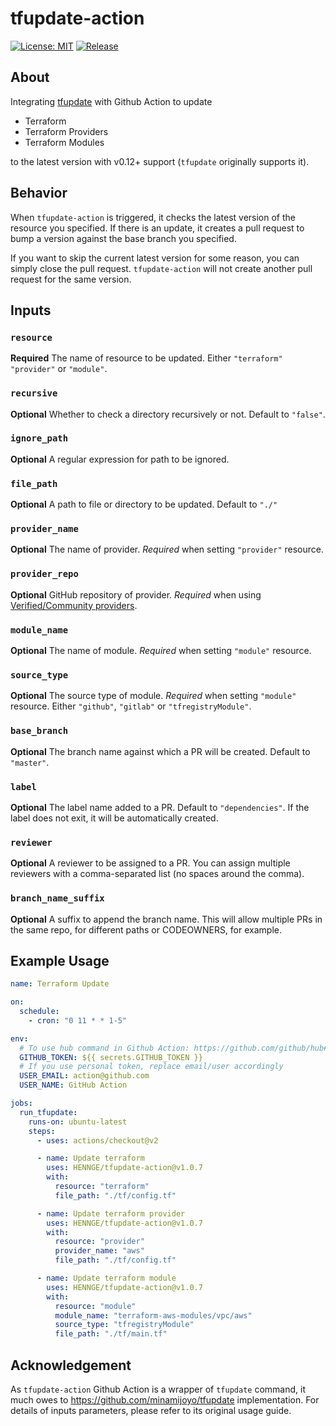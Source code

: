 # tfupdate-action

[![License: MIT](https://img.shields.io/badge/License-MIT-blue.svg)](LICENSE)
[![Release](https://img.shields.io/github/v/release/HENNGE/tfupdate-action)](https://github.com/HENNGE/tfupdate-action/releases)

## About

Integrating [tfupdate](https://github.com/minamijoyo/tfupdate) with Github Action to update

- Terraform
- Terraform Providers
- Terraform Modules

to the latest version with v0.12+ support (`tfupdate` originally supports it).

## Behavior

When `tfupdate-action` is triggered, it checks the latest version of the resource you specified. If there is an update, it creates a pull request to bump a version against the base branch you specified.

If you want to skip the current latest version for some reason, you can simply close the pull request. `tfupdate-action` will not create another pull request for the same version.

## Inputs

### `resource`

**Required** The name of resource to be updated. Either `"terraform"` `"provider"` or `"module"`.

### `recursive`

**Optional** Whether to check a directory recursively or not. Default to `"false"`.

### `ignore_path`

**Optional** A regular expression for path to be ignored.

### `file_path`

**Optional** A path to file or directory to be updated. Default to `"./"`

### `provider_name`

**Optional** The name of provider. _Required_ when setting `"provider"` resource.

### `provider_repo`

**Optional** GitHub repository of provider. _Required_ when using [Verified/Community providers](https://registry.terraform.io/browse/providers?tier=partner%2Ccommunity).

### `module_name`

**Optional** The name of module. _Required_ when setting `"module"` resource.

### `source_type`

**Optional** The source type of module. _Required_ when setting `"module"` resource. Either `"github"`, `"gitlab"` or `"tfregistryModule"`.

### `base_branch`

**Optional** The branch name against which a PR will be created. Default to `"master"`.

### `label`

**Optional** The label name added to a PR. Default to `"dependencies"`. If the label does not exit, it will be automatically created.

### `reviewer`

**Optional** A reviewer to be assigned to a PR. You can assign multiple reviewers with a comma-separated list (no spaces around the comma).

### `branch_name_suffix`

**Optional** A suffix to append the branch name. This will allow multiple PRs in the same repo, for different paths or CODEOWNERS, for example.

## Example Usage

```yml
name: Terraform Update

on:
  schedule:
    - cron: "0 11 * * 1-5"

env:
  # To use hub command in Github Action: https://github.com/github/hub#github-actions
  GITHUB_TOKEN: ${{ secrets.GITHUB_TOKEN }}
  # If you use personal token, replace email/user accordingly
  USER_EMAIL: action@github.com
  USER_NAME: GitHub Action

jobs:
  run_tfupdate:
    runs-on: ubuntu-latest
    steps:
      - uses: actions/checkout@v2

      - name: Update terraform
        uses: HENNGE/tfupdate-action@v1.0.7
        with:
          resource: "terraform"
          file_path: "./tf/config.tf"

      - name: Update terraform provider
        uses: HENNGE/tfupdate-action@v1.0.7
        with:
          resource: "provider"
          provider_name: "aws"
          file_path: "./tf/config.tf"

      - name: Update terraform module
        uses: HENNGE/tfupdate-action@v1.0.7
        with:
          resource: "module"
          module_name: "terraform-aws-modules/vpc/aws"
          source_type: "tfregistryModule"
          file_path: "./tf/main.tf"
```

## Acknowledgement

As `tfupdate-action` Github Action is a wrapper of `tfupdate` command, it much owes to https://github.com/minamijoyo/tfupdate implementation. For details of inputs parameters, please refer to its original usage guide.
